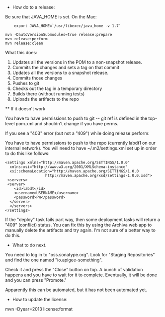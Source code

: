 * How do to a release:

Be sure that JAVA_HOME is set. On the Mac:

        export JAVA_HOME=`/usr/libexec/java_home -v 1.7`

	mvn -DautoVersionSubmodules=true release:prepare
	mvn release:perform
	mvn release:clean

What this does:

1) Updates all the versions in the POM to a non-snapshot release.
2) Commits the changes and sets a tag on that commit
3) Updates all the versions to a snapshot release.
4) Commits those changes
5) Pushes to git
6) Checks out the tag in a temporary directory
7) Builds there (without running tests)
8) Uploads the artifacts to the repo

** If it doesn't work

You have to have permissions to push to git -- git ref is defined
in the top-level pom.xml and shouldn't change if you have perms.

If you see a "403" error (but not a "409") while doing release:perform:

You have to have permissions to push to the repo (currently
labdt1 on our internal network). You will need to have
~/.m2/settings.xml set up in order to do this like follows:

	<settings xmlns="http://maven.apache.org/SETTINGS/1.0.0"
	  xmlns:xsi="http://www.w3.org/2001/XMLSchema-instance"
	  xsi:schemaLocation="http://maven.apache.org/SETTINGS/1.0.0
                      http://maven.apache.org/xsd/settings-1.0.0.xsd">
	 <servers>
	 <server>
	    <id>labdt</id>
	    <username>USERNAME</username>
	    <password>PW</password>
	  </server>
	  </servers>
	</settings>

If the "deploy" task fails part way, then some deployment tasks will return
a "409" (conflict) status. You can fix this by using the Archiva web app to
manually delete the artifacts and try again. I'm not sure of a better way
to do this.

* What to do next.

You need to log in to "oss.sonatype.org". Look for "Staging Repositories"
and find the one named "io.apigee-something".

Check it and press the "Close" button on top. A bunch of validation happens
and you have to wait for it to complete. Eventually, it will be done
and you can press "Promote."

Apparently this can be automated, but it has not been automated yet.

* How to update the license:

mvn -Dyear=2013 license:format
